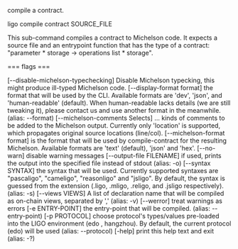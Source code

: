 compile a contract.

ligo compile contract SOURCE_FILE

This sub-command compiles a contract to Michelson code. It expects a
source file and an entrypoint function that has the type of a contract:
\"parameter \* storage -\> operations list \* storage\".

=== flags ===

\[\--disable-michelson-typechecking\] Disable Michelson typecking, this
might produce ill-typed Michelson code. \[\--display-format format\] the
format that will be used by the CLI. Available formats are \'dev\',
\'json\', and \'human-readable\' (default). When human-readable lacks
details (we are still tweaking it), please contact us and use another
format in the meanwhile. (alias: \--format) \[\--michelson-comments
Selects\] \... kinds of comments to be added to the Michelson output.
Currently only \'location\' is supported, which propagates original
source locations (line/col). \[\--michelson-format format\] is the
format that will be used by compile-contract for the resulting
Michelson. Available formats are \'text\' (default), \'json\' and
\'hex\'. \[\--no-warn\] disable warning messages \[\--output-file
FILENAME\] if used, prints the output into the specified file instead of
stdout (alias: -o) \[\--syntax SYNTAX\] the syntax that will be used.
Currently supported syntaxes are \"pascaligo\", \"cameligo\",
\"reasonligo\" and \"jsligo\". By default, the syntax is guessed from
the extension (.ligo, .mligo, .religo, and .jsligo respectively).
(alias: -s) \[\--views VIEWS\] A list of declaration name that will be
compiled as on-chain views, separated by \',\' (alias: -v) \[\--werror\]
treat warnings as errors \[-e ENTRY-POINT\] the entry-point that will be
compiled. (alias: \--entry-point) \[-p PROTOCOL\] choose protocol\'s
types/values pre-loaded into the LIGO environment (edo , hangzhou). By
default, the current protocol (edo) will be used (alias: \--protocol)
\[-help\] print this help text and exit (alias: -?)

